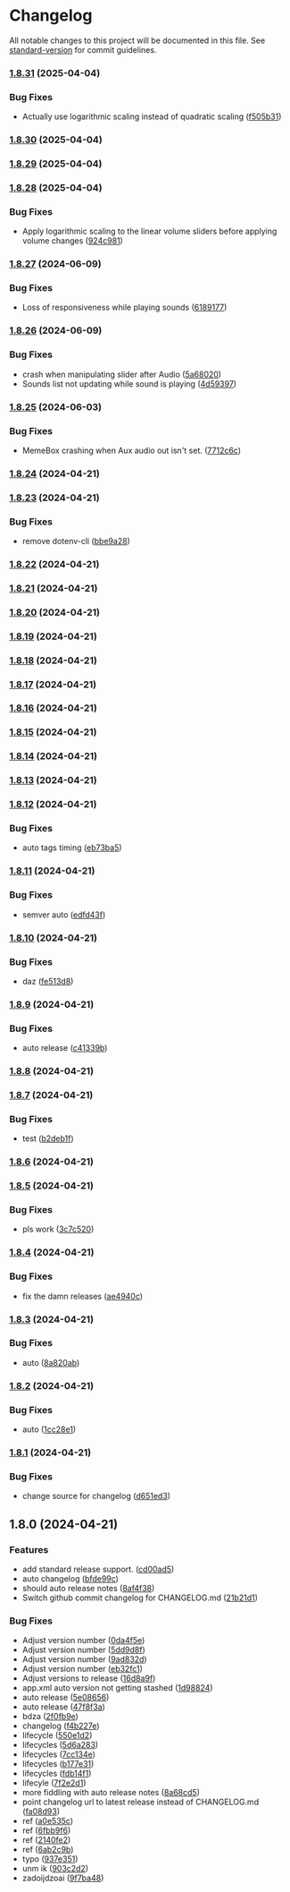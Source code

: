 # Changelog

All notable changes to this project will be documented in this file. See [standard-version](https://github.com/conventional-changelog/standard-version) for commit guidelines.

### [1.8.31](https://github.com/Ranoth/MemeBox/compare/v1.8.30...v1.8.31) (2025-04-04)


### Bug Fixes

* Actually use logarithmic scaling instead of quadratic scaling ([f505b31](https://github.com/Ranoth/MemeBox/commit/f505b316ddad4efdf5465b9ea892934f693f13ab))

### [1.8.30](https://github.com/Ranoth/MemeBox/compare/v1.8.29...v1.8.30) (2025-04-04)

### [1.8.29](https://github.com/Ranoth/MemeBox/compare/v1.8.28...v1.8.29) (2025-04-04)

### [1.8.28](https://github.com/Ranoth/MemeBox/compare/v1.8.27...v1.8.28) (2025-04-04)


### Bug Fixes

* Apply logarithmic scaling to the linear volume sliders before applying volume changes ([924c981](https://github.com/Ranoth/MemeBox/commit/924c981f94924d39d419448e19f85afe166c9a55))

### [1.8.27](https://github.com/Ranoth/MemeBox/compare/v1.8.26...v1.8.27) (2024-06-09)


### Bug Fixes

* Loss of responsiveness while playing sounds ([6189177](https://github.com/Ranoth/MemeBox/commit/6189177451db3ba9fb7e127e992775994b8b75f9))

### [1.8.26](https://github.com/Ranoth/MemeBox/compare/v1.8.25...v1.8.26) (2024-06-09)


### Bug Fixes

* crash when manipulating slider after Audio ([5a68020](https://github.com/Ranoth/MemeBox/commit/5a68020c5dc8152f42d88b006baf6d7d4fb47131))
* Sounds list not updating while sound is playing ([4d59397](https://github.com/Ranoth/MemeBox/commit/4d593971334a659e0b5c002e16ccc477a72882c7))

### [1.8.25](https://github.com/Ranoth/MemeBox/compare/v1.8.24...v1.8.25) (2024-06-03)


### Bug Fixes

* MemeBox crashing when Aux audio out isn't set. ([7712c6c](https://github.com/Ranoth/MemeBox/commit/7712c6c7c3cc404b6b54e670a20fa6f53387116e))

### [1.8.24](https://github.com/Ranoth/MemeBox/compare/v1.8.23...v1.8.24) (2024-04-21)

### [1.8.23](https://github.com/Ranoth/MemeBox/compare/v1.8.22...v1.8.23) (2024-04-21)


### Bug Fixes

* remove dotenv-cli ([bbe9a28](https://github.com/Ranoth/MemeBox/commit/bbe9a28e759d0d4b75681f26d008b2202f6ed094))

### [1.8.22](https://github.com/Ranoth/MemeBox/compare/v1.8.21...v1.8.22) (2024-04-21)

### [1.8.21](https://github.com/Ranoth/MemeBox/compare/v1.8.20...v1.8.21) (2024-04-21)

### [1.8.20](https://github.com/Ranoth/MemeBox/compare/v1.8.19...v1.8.20) (2024-04-21)

### [1.8.19](https://github.com/Ranoth/MemeBox/compare/v1.8.18...v1.8.19) (2024-04-21)

### [1.8.18](https://github.com/Ranoth/MemeBox/compare/v1.8.17...v1.8.18) (2024-04-21)

### [1.8.17](https://github.com/Ranoth/MemeBox/compare/v1.8.16...v1.8.17) (2024-04-21)

### [1.8.16](https://github.com/Ranoth/MemeBox/compare/v1.8.15...v1.8.16) (2024-04-21)

### [1.8.15](https://github.com/Ranoth/MemeBox/compare/v1.8.14...v1.8.15) (2024-04-21)

### [1.8.14](https://github.com/Ranoth/MemeBox/compare/v1.8.13...v1.8.14) (2024-04-21)

### [1.8.13](https://github.com/Ranoth/MemeBox/compare/v1.8.12...v1.8.13) (2024-04-21)

### [1.8.12](https://github.com/Ranoth/MemeBox/compare/v1.8.11...v1.8.12) (2024-04-21)


### Bug Fixes

* auto tags timing ([eb73ba5](https://github.com/Ranoth/MemeBox/commit/eb73ba54a0ca848351d25af2d75afcfeb0ba5f3f))

### [1.8.11](https://github.com/Ranoth/MemeBox/compare/v1.8.10...v1.8.11) (2024-04-21)


### Bug Fixes

* semver auto ([edfd43f](https://github.com/Ranoth/MemeBox/commit/edfd43feca5fa9bb9d517026b56442b5c4a4d47f))

### [1.8.10](https://github.com/Ranoth/MemeBox/compare/v1.8.9...v1.8.10) (2024-04-21)


### Bug Fixes

* daz ([fe513d8](https://github.com/Ranoth/MemeBox/commit/fe513d85686739d29211be8bb962b821039b468b))

### [1.8.9](https://github.com/Ranoth/MemeBox/compare/v1.8.8...v1.8.9) (2024-04-21)


### Bug Fixes

* auto release ([c41339b](https://github.com/Ranoth/MemeBox/commit/c41339b3c6bcfa9a00603262477e66ff348ad651))

### [1.8.8](https://github.com/Ranoth/MemeBox/compare/v1.8.7...v1.8.8) (2024-04-21)

### [1.8.7](https://github.com/Ranoth/MemeBox/compare/v1.8.6...v1.8.7) (2024-04-21)


### Bug Fixes

* test ([b2deb1f](https://github.com/Ranoth/MemeBox/commit/b2deb1f376b065781292e661034323455abe9645))

### [1.8.6](https://github.com/Ranoth/MemeBox/compare/v1.8.5...v1.8.6) (2024-04-21)

### [1.8.5](https://github.com/Ranoth/MemeBox/compare/v1.8.4...v1.8.5) (2024-04-21)


### Bug Fixes

* pls work ([3c7c520](https://github.com/Ranoth/MemeBox/commit/3c7c5207a29958368ae0b90072d60feb818eaef7))

### [1.8.4](https://github.com/Ranoth/MemeBox/compare/v1.8.3...v1.8.4) (2024-04-21)


### Bug Fixes

* fix the damn releases ([ae4940c](https://github.com/Ranoth/MemeBox/commit/ae4940c9afa74bc314f9613cccf0bf8cbbbc1159))

### [1.8.3](https://github.com/Ranoth/MemeBox/compare/v1.8.2...v1.8.3) (2024-04-21)


### Bug Fixes

* auto ([8a820ab](https://github.com/Ranoth/MemeBox/commit/8a820ab32c6c0c9338dab96ae3ed8388ade316a7))

### [1.8.2](https://github.com/Ranoth/MemeBox/compare/v1.8.1...v1.8.2) (2024-04-21)


### Bug Fixes

* auto ([1cc28e1](https://github.com/Ranoth/MemeBox/commit/1cc28e1f2e40b5c391850a7c81d0616879603e54))

### [1.8.1](https://github.com/Ranoth/MemeBox/compare/v1.8.0...v1.8.1) (2024-04-21)


### Bug Fixes

* change source for changelog ([d651ed3](https://github.com/Ranoth/MemeBox/commit/d651ed37c2f99f8ccb56dfed15549cc567cc1438))

## 1.8.0 (2024-04-21)


### Features

* add standard release support. ([cd00ad5](https://github.com/Ranoth/MemeBox/commit/cd00ad5fd7aceb476a228af6b82d166f0d4bad3a))
* auto changelog ([bfde99c](https://github.com/Ranoth/MemeBox/commit/bfde99ca572f3fb78207e90c9dd36d12503a75b9))
* should auto release notes ([8af4f38](https://github.com/Ranoth/MemeBox/commit/8af4f38b9548436351ddf86b52c5c9c1da3173b3))
* Switch github commit changelog for CHANGELOG.md ([21b21d1](https://github.com/Ranoth/MemeBox/commit/21b21d1b005afee2f1c0e5a70474a83ae0a8f19b))


### Bug Fixes

* Adjust version number ([0da4f5e](https://github.com/Ranoth/MemeBox/commit/0da4f5eb88ed702689e0609ab7eb203f0dc71af3))
* Adjust version number ([5dd9d8f](https://github.com/Ranoth/MemeBox/commit/5dd9d8f8d52a0776634ad2e83b72e3f5475a6f42))
* Adjust version number ([9ad832d](https://github.com/Ranoth/MemeBox/commit/9ad832d3af989a6adc825fad47112c4e275d668e))
* Adjust version number ([eb32fc1](https://github.com/Ranoth/MemeBox/commit/eb32fc14f41fe6ef2935aacb1198c7ee31330060))
* Adjust versions to release ([16d8a9f](https://github.com/Ranoth/MemeBox/commit/16d8a9fb28cdb1d6d233c14e93e5dc21ccd1ad31))
* app.xml auto version not getting stashed ([1d98824](https://github.com/Ranoth/MemeBox/commit/1d98824675b71369cda7ccd1509890306dda41b5))
* auto release ([5e08656](https://github.com/Ranoth/MemeBox/commit/5e086566b0446fb858abeff357a1cf2b4ba47cd2))
* auto release ([47f8f3a](https://github.com/Ranoth/MemeBox/commit/47f8f3a2f59cb02ef449a69687bb96915d21b78b))
* bdza ([2f0fb9e](https://github.com/Ranoth/MemeBox/commit/2f0fb9e387d3d5cca719af03bf0052140a2221d3))
* changelog ([f4b227e](https://github.com/Ranoth/MemeBox/commit/f4b227ebcd439a8b4712fe0ce4eac24434916f30))
* lifecycle ([550e1d2](https://github.com/Ranoth/MemeBox/commit/550e1d2a2b491f555af65d419a2f28ac0081c589))
* lifecycles ([5d6a283](https://github.com/Ranoth/MemeBox/commit/5d6a283355008a9c84dd72cc067171ba45f48f54))
* lifecycles ([7cc134e](https://github.com/Ranoth/MemeBox/commit/7cc134e8cec32428f86d31f103ccdde6efe17e46))
* lifecycles ([b177e31](https://github.com/Ranoth/MemeBox/commit/b177e315b902e4e54cb409df94306fb83ead5643))
* lifecycles ([fdb14f1](https://github.com/Ranoth/MemeBox/commit/fdb14f1b48bed24cbefb1f971e1cb633b11a0b50))
* lifecyle ([7f2e2d1](https://github.com/Ranoth/MemeBox/commit/7f2e2d1c41300a44a7b53f196a27cfc95a5411ac))
* more fiddling with auto release notes ([8a68cd5](https://github.com/Ranoth/MemeBox/commit/8a68cd588a9c7fcfb91ca59d458cedf18b43c277))
* point changelog url to latest release instead of CHANGELOG.md ([fa08d93](https://github.com/Ranoth/MemeBox/commit/fa08d93a78da24cd370419ab885a09ff95a2f5b5))
* ref ([a0e535c](https://github.com/Ranoth/MemeBox/commit/a0e535c44f170acb765d3d856b5558e2ef4bbbab))
* ref ([6fbb9f6](https://github.com/Ranoth/MemeBox/commit/6fbb9f6128b0b2d36d40c5acfd3beb91f0668b34))
* ref ([2140fe2](https://github.com/Ranoth/MemeBox/commit/2140fe2059cf5e30743749c785c93fa47c64c56e))
* ref ([6ab2c9b](https://github.com/Ranoth/MemeBox/commit/6ab2c9b42bbfbbe12b3680fc316b25d8d7f3ea8f))
* typo ([937e351](https://github.com/Ranoth/MemeBox/commit/937e3513ad0446b54786183119ca933ab8231a43))
* unm ik ([903c2d2](https://github.com/Ranoth/MemeBox/commit/903c2d2ac98c908d3acfafcdcd4a9d849a984d8c))
* zadoijdzoai ([9f7ba48](https://github.com/Ranoth/MemeBox/commit/9f7ba48b708ce8fe9cc6d1043824876c7918241a))
